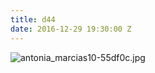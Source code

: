 ```yaml
---
title: d44
date: 2016-12-29 19:30:00 Z
---
```


![antonia_marcias10-55df0c.jpg](/uploads/antonia_marcias10-55df0c.jpg)